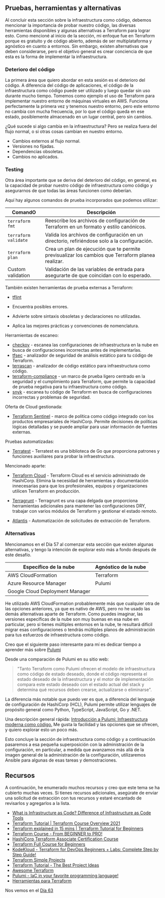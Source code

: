 ## Pruebas, herramientas y alternativas

Al concluir esta sección sobre la infraestructura como código, debemos mencionar la importancia de probar nuestro código, las diversas herramientas disponibles y algunas alternativas a Terraform para lograr esto. Como mencioné al inicio de la sección, mi enfoque fue en Terraform porque es gratuito y de código abierto, además de ser multiplataforma y agnóstico en cuanto a entornos. Sin embargo, existen alternativas que deben considerarse, pero el objetivo general es crear conciencia de que esta es la forma de implementar la infraestructura.

### Deterioro del código

La primera área que quiero abordar en esta sesión es el deterioro del código. A diferencia del código de aplicaciones, el código de la infraestructura como código puede ser utilizado y luego quedar sin uso durante mucho tiempo. Tomemos como ejemplo el uso de Terraform para implementar nuestro entorno de máquinas virtuales en AWS. Funciona perfectamente la primera vez y tenemos nuestro entorno, pero este entorno no cambia con mucha frecuencia, por lo que el código queda en ese estado, posiblemente almacenado en un lugar central, pero sin cambios.

¿Qué sucede si algo cambia en la infraestructura? Pero se realiza fuera del flujo normal, o si otras cosas cambian en nuestro entorno.

- Cambios externos al flujo normal.
- Versiones no fijadas.
- Dependencias obsoletas.
- Cambios no aplicados.

### Testing

Otra área importante que se deriva del deterioro del código, en general, es la capacidad de probar nuestro código de infraestructura como código y asegurarnos de que todas las áreas funcionen como deberían.

Aquí hay algunos comandos de prueba incorporados que podemos utilizar:

| ComandO              | Descripción                                                                                       |
| -------------------- | ------------------------------------------------------------------------------------------------- |
| `terraform fmt`      | Reescribe los archivos de configuración de Terraform en un formato y estilo canónicos.            |
| `terraform validate` | Valida los archivos de configuración en un directorio, refiriéndose solo a la configuración.      |
| `terraform plan`     | Crea un plan de ejecución que te permite previsualizar los cambios que Terraform planea realizar. |
| Custom validation    | Validación de las variables de entrada para asegurarte de que coincidan con lo esperado.          |

También existen herramientas de prueba externas a Terraform:

- [tflint](https://github.com/terraform-linters/tflint)

- Encuentra posibles errores.
- Advierte sobre sintaxis obsoletas y declaraciones no utilizadas.
- Aplica las mejores prácticas y convenciones de nomenclatura.

Herramientas de escaneo:

- [checkov](https://www.checkov.io/) - escanea las configuraciones de infraestructura en la nube en busca de configuraciones incorrectas antes de implementarlas.
- [tfsec](https://aquasecurity.github.io/tfsec/v1.4.2/) - analizador de seguridad de análisis estático para tu código de Terraform.
- [terrascan](https://github.com/accurics/terrascan) - analizador de código estático para infraestructura como código.
- [terraform-compliance](https://terraform-compliance.com/) - un marco de prueba ligero centrado en la seguridad y el cumplimiento para Terraform, que permite la capacidad de prueba negativa para tu infraestructura como código.
- [snyk](https://docs.snyk.io/products/snyk-infrastructure-as-code/scan-terraform-files/scan-and-fix-security-issues-in-terraform-files) - escanea tu código de Terraform en busca de configuraciones incorrectas y problemas de seguridad.

Oferta de Cloud gestionada:

- [Terraform Sentinel](https://www.terraform.io/cloud-docs/sentinel) - marco de política como código integrado con los productos empresariales de HashiCorp. Permite decisiones de políticas lógicas detalladas y se puede ampliar para usar información de fuentes externas.

Pruebas automatizadas:

- [Terratest](https://terratest.gruntwork.io/) - Terratest es una biblioteca de Go que proporciona patrones y funciones auxiliares para probar la infraestructura.

Mencionado aparte:

- [Terraform Cloud](https://cloud.hashicorp.com/products/terraform) - Terraform Cloud es el servicio administrado de HashiCorp. Elimina la necesidad de herramientas y documentación innecesarias para que los profesionales, equipos y organizaciones utilicen Terraform en producción.

- [Terragrunt](https://terragrunt.gruntwork.io/) - Terragrunt es una capa delgada que proporciona herramientas adicionales para mantener las configuraciones DRY, trabajar con varios módulos de Terraform y gestionar el estado remoto.

- [Atlantis](https://www.runatlantis.io/) - Automatización de solicitudes de extracción de Terraform.

### Alternativas

Mencionamos en el Día 57 al comenzar esta sección que existen algunas alternativas, y tengo la intención de explorar esto más a fondo después de este desafío.

| Específico de la nube           | Agnóstico de la nube |
| ------------------------------- | -------------------- |
| AWS CloudFormation              | Terraform            |
| Azure Resource Manager          | Pulumi               |
| Google Cloud Deployment Manager |                      |

He utilizado AWS CloudFormation probablemente más que cualquier otra de las opciones anteriores, ya que es nativo de AWS, pero no he usado las demás alternativas aparte de Terraform. Como puedes imaginar, las versiones específicas de la nube son muy buenas en esa nube en particular, pero si tienes múltiples entornos en la nube, te resultará difícil migrar esas configuraciones o tendrás múltiples planos de administración para tus esfuerzos de infraestructura como código.

Creo que el siguiente paso interesante para mí es dedicar tiempo a aprender más sobre [Pulumi](https://www.pulumi.com/)

Desde una comparación de Pulumi en su sitio web:

> "Tanto Terraform como Pulumi ofrecen el modelo de infraestructura como código de estado deseado, donde el código representa el estado deseado de la infraestructura y el motor de implementación compara este estado deseado con el estado actual del stack y determina qué recursos deben crearse, actualizarse o eliminarse".

La diferencia más notable que puedo ver es que, a diferencia del lenguaje de configuración de HashiCorp (HCL), Pulumi permite utilizar lenguajes de propósito general como Python, TypeScript, JavaScript, Go y .NET.

Una descripción general rápida: [Introducción a Pulumi: Infraestructura moderna como código.](https://www.youtube.com/watch?v=QfJTJs24-JM) Me gusta la facilidad y las opciones que se ofrecen, y quiero explorar esto un poco más.

Esto concluye la sección de infraestructura como código y a continuación pasaremos a esa pequeña superposición con la administración de la configuración, en particular, a medida que avanzamos más allá de la imagen general de la administración de la configuración, utilizaremos Ansible para algunas de esas tareas y demostraciones.

## Recursos

A continuación, he enumerado muchos recursos y creo que este tema se ha cubierto muchas veces. Si tienes recursos adicionales, asegúrate de enviar una solicitud de extracción con tus recursos y estaré encantado de revisarlos y agregarlos a la lista.

- [What is Infrastructure as Code? Difference of Infrastructure as Code Tools](https://www.youtube.com/watch?v=POPP2WTJ8es)
- [Terraform Tutorial | Terraform Course Overview 2021](https://www.youtube.com/watch?v=m3cKkYXl-8o)
- [Terraform explained in 15 mins | Terraform Tutorial for Beginners](https://www.youtube.com/watch?v=l5k1ai_GBDE)
- [Terraform Course - From BEGINNER to PRO!](https://www.youtube.com/watch?v=7xngnjfIlK4&list=WL&index=141&t=16s)
- [HashiCorp Terraform Associate Certification Course](https://www.youtube.com/watch?v=V4waklkBC38&list=WL&index=55&t=111s)
- [Terraform Full Course for Beginners](https://www.youtube.com/watch?v=EJ3N-hhiWv0&list=WL&index=39&t=27s)
- [KodeKloud - Terraform for DevOps Beginners + Labs: Complete Step by Step Guide!](https://www.youtube.com/watch?v=YcJ9IeukJL8&list=WL&index=16&t=11s)
- [Terraform Simple Projects](https://terraform.joshuajebaraj.com/)
- [Terraform Tutorial - The Best Project Ideas](https://www.youtube.com/watch?v=oA-pPa0vfks)
- [Awesome Terraform](https://github.com/shuaibiyy/awesome-terraform)
- [Pulumi - IaC in your favorite programming language!](https://www.youtube.com/watch?v=vIjeiDcsR3Q&t=51s)
- [Herramientas para Terraform](https://vergaracarmona.es/herramientas-para-terraform/)

Nos vemos en el [Día 63](day63.md)
